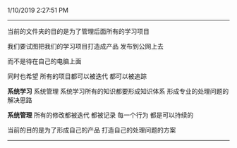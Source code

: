 1/10/2019 2:27:51 PM 

------------------------------------

当前的文件夹的目的是为了管理后面所有的学习项目

我们要试图把我们的学习项目打造成产品 发布到公网上去

而不是待在自己的电脑上面

同时也希望 所有的项目都可以被迭代 都可以被追踪

**系统学习** 系统管理  系统学习所有的知识都要形成知识体系 形成专业的处理问题的解决思路

**系统管理** 所有的修改都被迭代 都被记录 每一个行为 都是可以持续的

当前的目的是为了形成自己的产品 打造自己的处理问题的方案 

--------------------------------
